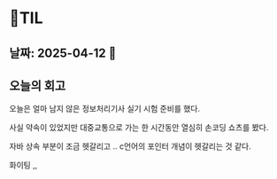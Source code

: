 # 🧾TIL
## 날짜: 2025-04-12 📖

## 오늘의 회고
오늘은 얼마 남지 않은 정보처리기사 실기 시험 준비를 했다.

사실 약속이 있었지만 대중교통으로 가는 한 시간동안 열심히 손코딩 쇼츠를 봤다.

자바 상속 부분이 조금 헷갈리고 .. c언어의 포인터 개념이 헷갈리는 것 같다.

화이팅 ,,